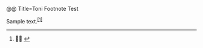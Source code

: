 @@ Title=Toni Footnote Test

<p>Sample text.<sup class="footnote-ref"><a href="#fn1" id="fnref1">[1]</a></sup></p>

<hr class="footnotes-sep" />
<section class="footnotes">
	<ol class="footnotes-list">
		<li id="fn1"><p>🙋🏾 <a href="#fnref1" class="footnote-backref">↩</a></p>
		</li>
	</ol>
</section>